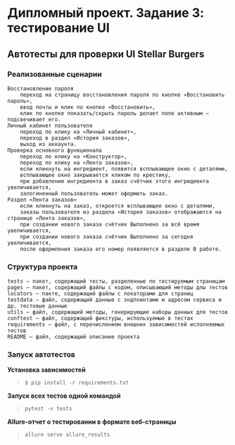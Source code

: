 # Дипломный проект. Задание 3: тестирование UI
## Автотесты для проверки UI Stellar Burgers

### Реализованные сценарии

    Восстановление пароля
        переход на страницу восстановления пароля по кнопке «Восстановить пароль»,
        ввод почты и клик по кнопке «Восстановить»,
        клик по кнопке показать/скрыть пароль делает поле активным — подсвечивает его.
    Личный кабинет пользователя
        переход по клику на «Личный кабинет»,
        переход в раздел «История заказов»,
        выход из аккаунта.
    Проверка основного функционала
        переход по клику на «Конструктор»,
        переход по клику на «Лента заказов»,
        если кликнуть на ингредиент, появится всплывающее окно с деталями,
        всплывающее окно закрывается кликом по крестику,
        при добавлении ингредиента в заказ счётчик этого ингридиента увеличивается,
        залогиненный пользователь может оформить заказ.
    Раздел «Лента заказов»
        если кликнуть на заказ, откроется всплывающее окно с деталями,
        заказы пользователя из раздела «История заказов» отображаются на странице «Лента заказов»,
        при создании нового заказа счётчик Выполнено за всё время увеличивается,
        при создании нового заказа счётчик Выполнено за сегодня увеличивается,
        после оформления заказа его номер появляется в разделе В работе.

### Структура проекта

    tests — пакет, содержащий тесты, разделенные по тестируемым страницам
    pages — пакет, содержащий файлы с кодом, описывающий методы длы тестов
    locators — пакте, содержащий файлы с локаторами для страниц 
    testdata — файл, содержащий данные с эндпоинтами и адресом сервиса и др. тестовые данные
    utils — файл, содержащий методы, генерирующие наборы данных для тестов
    conftest — файл, содержащий фикстуры, используемые в тестах
    requirements — файл, с перечислением внешних зависимостей исполняемых тестов
    README — файл, содержащий описание проекта

### Запуск автотестов

**Установка зависимостей**

> `$ pip install -r requirements.txt`

**Запуск всех тестов одной командой**

>  `pytest -v tests`

**Allure-отчет о тестировании в формате веб-страницы**

>  `allure serve allure_results`
